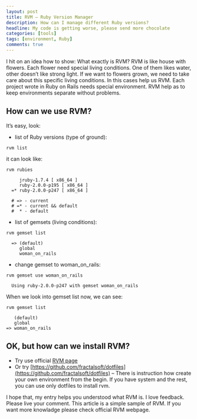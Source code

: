 ```yaml
---
layout: post
title: RVM – Ruby Version Manager
description: How can I manage different Ruby versions?
headline: My code is getting worse, please send more chocolate
categories: [tools]
tags: [environment, Ruby]
comments: true
---
```


I hit on an idea how to show: What exactly is RVM? RVM is like house with flowers. Each flower need special living conditions. One of them likes water, other doesn’t like strong light. If we want to flowers grown, we need to take care about this specific living conditions. In this cases help us RVM. Each project wrote in Ruby on Rails needs special environment. RVM help as to keep environments separate without problems.

## How can we use RVM?

It’s easy, look:

- list of Ruby versions (type of ground):

```
rvm list
```

it can look like:

```
rvm rubies

     jruby-1.7.4 [ x86_64 ]
     ruby-2.0.0-p195 [ x86_64 ]
  =* ruby-2.0.0-p247 [ x86_64 ]

  # => - current
  # =* - current && default
  #  * - default
```

- list of gemsets (living conditions):

```
rvm gemset list

  => (default)
     global
     woman_on_rails
```

- change gemset to woman_on_rails:

```
rvm gemset use woman_on_rails

  Using ruby-2.0.0-p247 with gemset woman_on_rails
```

When we look into gemset list now, we can see:

```
rvm gemset list

   (default)
   global
=> woman_on_rails
```

## OK, but how can we install RVM?

- Try use official [RVM page](http://rvm.io/rvm/install)
- Or try [https://github.com/fractalsoft/dotfiles](https://github.com/fractalsoft/dotfiles) – There is instruction how create your own environment from the begin. If you have system and the rest, you can use only dotfiles to install rvm.

I hope that, my entry helps you understood what RVM is. I love feedback. Please live your comment.
This article is a simple sample of RVM. If you want more knowladge please check official RVM webpage.
